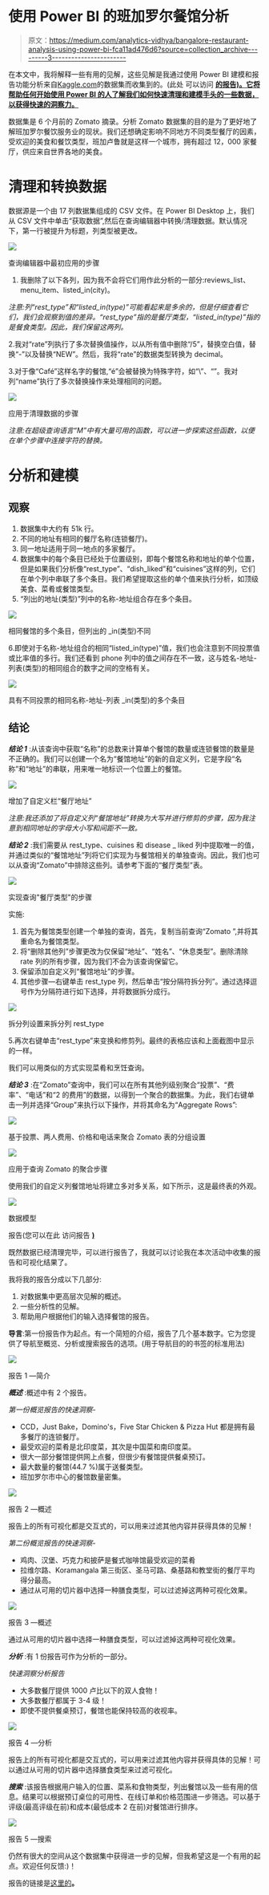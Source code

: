 # 使用 Power BI 的班加罗尔餐馆分析

> 原文：<https://medium.com/analytics-vidhya/bangalore-restaurant-analysis-using-power-bi-fca11ad476d6?source=collection_archive---------3----------------------->

在本文中，我将解释一些有用的见解，这些见解是我通过使用 Power BI 建模和报告功能分析来自[Kaggle.com](https://www.kaggle.com/himanshupoddar/zomato-bangalore-restaurants)的数据集而收集到的。(此处 可以访问 [**的报告)。它将帮助任何开始使用 Power BI 的人了解我们如何快速清理和建模手头的一些数据，以获得快速的洞察力。**](https://app.powerbi.com/view?r=eyJrIjoiNWQwNzVjOWItMDQ4OS00NzIwLTgzZjgtZDgxZjM3MWM3NGMyIiwidCI6ImU1MTc1MzgxLWJlNzYtNGQxYy1iOGU4LTljOWU2ZDc1OTcyZSIsImMiOjh9)

数据集是 6 个月前的 Zomato 摘录。分析 Zomato 数据集的目的是为了更好地了解班加罗尔餐饮服务业的现状。我们还想确定影响不同地方不同类型餐厅的因素，受欢迎的美食和餐饮类型，班加卢鲁就是这样一个城市，拥有超过 12，000 家餐厅，供应来自世界各地的美食。

# 清理和转换数据

数据源是一个由 17 列数据集组成的 CSV 文件。在 Power BI Desktop 上，我们从 CSV 文件中单击“获取数据”,然后在查询编辑器中转换/清理数据。默认情况下，第一行被提升为标题，列类型被更改。

![](img/4e76edab8c94b25ff8d083bb33c1e0a1.png)

查询编辑器中最初应用的步骤

1.  我删除了以下各列，因为我不会将它们用作此分析的一部分:reviews_list、menu_item、listed_in(city)。

*注意:列“rest_type”和“listed_in(type)”可能看起来是多余的，但是仔细查看它们，我们会观察到值的差异。“rest_type”指的是餐厅类型，“listed_in(type)”指的是餐食类型。因此，我们保留这两列。*

2.我对“rate”列执行了多次替换值操作，以从所有值中删除“/5”，替换空白值，替换“-”以及替换“NEW”。然后，我将“rate”的数据类型转换为 decimal。

3.对于像“Café”这样名字的餐馆,“é”会被替换为特殊字符，如“\\”、“”。我对列“name”执行了多次替换操作来处理相同的问题。

![](img/82e1e88d05cafb7cd1f81c643fc3e996.png)

应用于清理数据的步骤

*注意:在超级查询语言“M”中有大量可用的函数，可以进一步探索这些函数，以便在单个步骤中连接字符的替换。*

# 分析和建模

## 观察

1.  数据集中大约有 51k 行。
2.  不同的地址有相同的餐厅名称(连锁餐厅)。
3.  同一地址适用于同一地点的多家餐厅。
4.  数据集中的每个条目已经处于位置级别，即每个餐馆名称和地址的单个位置，但是如果我们分析像“rest_type”、“dish_liked”和“cuisines”这样的列，它们在单个列中串联了多个条目。我们希望提取这些的单个值来执行分析，如顶级美食、菜肴或餐馆类型。
5.  “列出的地址(类型)”列中的名称-地址组合存在多个条目。

![](img/bd80c6987767a3e0d3edd889794db3a6.png)

相同餐馆的多个条目，但列出的 _in(类型)不同

6.即使对于名称-地址组合的相同“listed_in(type)”值，我们也会注意到不同投票值或比率值的多行。我们还看到 phone 列中的值之间存在不一致，这与姓名-地址-列表(类型)的相同组合的数字之间的空格有关。

![](img/d59fd85be5a6309b61cb11b3ca7a58e6.png)

具有不同投票的相同名称-地址-列表 _in(类型)的多个条目

## 结论

***结论 1*** :从该查询中获取“名称”的总数来计算单个餐馆的数量或连锁餐馆的数量是不正确的。我们可以创建一个名为“餐馆地址”的新的自定义列，它是字段“名称”和“地址”的串联，用来唯一地标识一个位置上的餐馆。

![](img/944dfda05158629229f6e65490a0500e.png)

增加了自定义栏“餐厅地址”

*注意:我还添加了将自定义列“餐馆地址”转换为大写并进行修剪的步骤，因为我注意到相同地址的字母大小写和间距不一致。*

***结论 2*** :我们需要从 rest_type、cuisines 和 disease _ liked 列中提取唯一的值，并通过类似的“餐馆地址”列将它们实现为与餐馆相关的单独查询。因此，我们也可以从查询“Zomato”中排除这些列。请参考下面的“餐厅类型”表。

![](img/93c1909b081ef9cfbc631d359d2c8135.png)

实现查询"餐厅类型"的步骤

实施:

1.  首先为餐馆类型创建一个单独的查询，首先，复制当前查询“Zomato ”,并将其重命名为餐馆类型。
2.  将“删除其他列”步骤更改为仅保留“地址”、“姓名”、“休息类型”。删除清除 rate 列的所有步骤，因为我们不会为该查询保留它。
3.  保留添加自定义列“餐馆地址”的步骤。
4.  其他步骤—右键单击 rest_type 列，然后单击“按分隔符拆分列”。通过选择逗号作为分隔符进行如下选择，并将数据拆分成行。

![](img/8cdad09e7fa325a0fcbdd243eacd3d94.png)

拆分列设置来拆分列 rest_type

5.再次右键单击“rest_type”来变换和修剪列。最终的表格应该和上面截图中显示的一样。

我们可以用类似的方式实现菜肴和烹饪查询。

***结论 3*** :在“Zomato”查询中，我们可以在所有其他列级别聚合“投票”、“费率”、“电话”和“2 的费用”的数据，以得到一个聚合的数据集。为此，我们右键单击一列并选择“Group”来执行以下操作，并将其命名为“Aggregate Rows”:

![](img/4c4e956f7b0bfede63d4bc6f3a3d52ef.png)

基于投票、两人费用、价格和电话来聚合 Zomato 表的分组设置

![](img/b1479d55afbf4f1c464404990d0ead0e.png)

应用于查询 Zomato 的聚合步骤

使用我们的自定义列餐馆地址将建立多对多关系，如下所示，这是最终表的外观。

![](img/3a7d69ce212e2d5438b7b7bded607bbe.png)

数据模型

报告(您可以在此 访问报告 [**)**](https://app.powerbi.com/view?r=eyJrIjoiNWQwNzVjOWItMDQ4OS00NzIwLTgzZjgtZDgxZjM3MWM3NGMyIiwidCI6ImU1MTc1MzgxLWJlNzYtNGQxYy1iOGU4LTljOWU2ZDc1OTcyZSIsImMiOjh9)

既然数据已经清理完毕，可以进行报告了，我就可以讨论我在本次活动中收集的报告和可视化结果了。

我将我的报告分成以下几部分:

1.  对数据集中更高层次见解的概述。
2.  一些分析性的见解。
3.  帮助用户根据他们的输入选择餐馆的报告。

**导言**:第一份报告作为起点。有一个简短的介绍，报告了几个基本数字。它为您提供了导航至概览、分析或搜索报告的选项。(用于导航目的的书签的标准用法)

![](img/45af67928c364d7be053c96a2700505c.png)

报告 1 —简介

***概述*** :概述中有 2 个报告。

*第一份概览报告的快速洞察-*

*   CCD，Just Bake，Domino's，Five Star Chicken & Pizza Hut 都是拥有最多餐厅的连锁餐厅。
*   最受欢迎的菜肴是北印度菜，其次是中国菜和南印度菜。
*   很大一部分餐馆提供网上点餐，但很少有餐馆提供餐桌预订。
*   最大数量的餐馆(44.7 %)属于送餐类型。
*   班加罗尔市中心的餐馆数量密集。

![](img/8b0402b6477ab61b12f26f5fa0da6820.png)

报告 2 —概述

报告上的所有可视化都是交互式的，可以用来过滤其他内容并获得具体的见解！

*第二份概览报告的快速洞察-*

*   鸡肉、汉堡、巧克力和披萨是餐式咖啡馆最受欢迎的菜肴
*   拉维尔路、Koramangala 第三街区、圣马可路、桑基路和教堂街的餐厅平均得分最高。
*   通过从可用的切片器中选择一种膳食类型，可以过滤掉这两种可视化效果。

![](img/c3ef4fd5a7ccd87d63ca0193585c8e21.png)

报告 3 —概述

通过从可用的切片器中选择一种膳食类型，可以过滤掉这两种可视化效果。

***分析*** :有 1 份报告可作为分析的一部分。

*快速洞察分析报告*

*   大多数餐厅提供 1000 卢比以下的双人食物！
*   大多数餐厅都属于 3-4 级！
*   即使不提供餐桌预订，餐馆也能保持较高的收视率。

![](img/6fbe4f654b73515e4abf66bf30bd0802.png)

报告 4 —分析

报告上的所有可视化都是交互式的，可以用来过滤其他内容并获得具体的见解！可以通过从可用的切片器中选择膳食类型来过滤可视化。

***搜索*** :该报告根据用户输入的位置、菜系和食物类型，列出餐馆以及一些有用的信息。结果可以根据预订桌位的可用性、在线订单和价格范围进一步筛选。可以基于评级(最高评级在前)和成本(最低成本 2 在前)对餐馆进行排序。

![](img/37530c2591f8007714c71a32948eeec9.png)

报告 5 —搜索

仍然有很大的空间从这个数据集中获得进一步的见解，但我希望这是一个有用的起点。欢迎任何反馈:)！

报告的链接是[这里的](https://app.powerbi.com/view?r=eyJrIjoiNWQwNzVjOWItMDQ4OS00NzIwLTgzZjgtZDgxZjM3MWM3NGMyIiwidCI6ImU1MTc1MzgxLWJlNzYtNGQxYy1iOGU4LTljOWU2ZDc1OTcyZSIsImMiOjh9)****。****